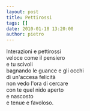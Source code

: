 ```yaml
---
layout: post
title: Pettirossi
tags: []
date: 2010-01-18 13:20:00
author: pietro
---
```

Interazioni e pettirossi<br/>veloce come il pensiero<br/>e tu scivoli<br/>bagnando le guance e gli occhi<br/>di un'accesa felicità<br/>non vedo l'ora di cercare<br/>con te quel nido aperto<br/>e nascosto<br/>e  tenue e favoloso.
